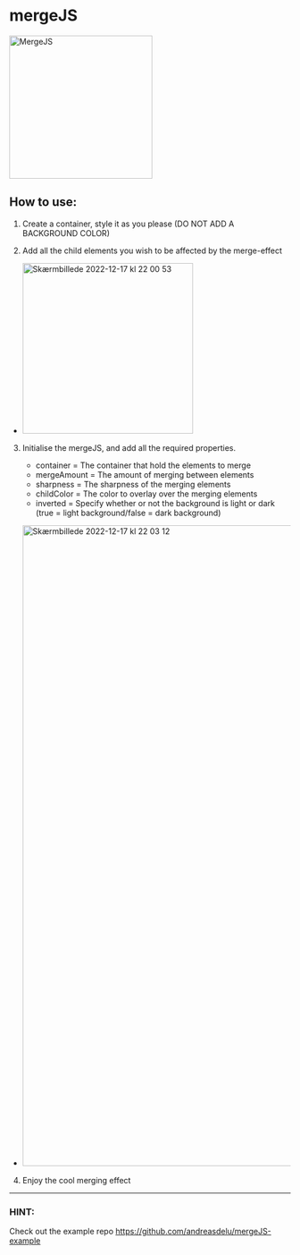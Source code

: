# mergeJS

<img width="256" alt="MergeJS" src="https://user-images.githubusercontent.com/90176103/208267918-ea23639f-cf7f-4ad4-ab49-e041c6ddbbbe.png">

## How to use:

1. Create a container, style it as you please (DO NOT ADD A BACKGROUND COLOR)

2. Add all the child elements you wish to be affected by the merge-effect

- <img width="305" alt="Skærmbillede 2022-12-17 kl  22 00 53" src="https://user-images.githubusercontent.com/90176103/208265849-d717dc4e-687f-4a8d-80c9-dc2fb0e091ab.png">

3. Initialise the mergeJS, and add all the required properties.

   - container = The container that hold the elements to merge
   - mergeAmount = The amount of merging between elements
   - sharpness = The sharpness of the merging elements
   - childColor = The color to overlay over the merging elements
   - inverted = Specify whether or not the background is light or dark (true = light background/false = dark background)

- <img width="1146" alt="Skærmbillede 2022-12-17 kl  22 03 12" src="https://user-images.githubusercontent.com/90176103/208265905-2574924c-1c91-4756-85bf-9d7ca738d996.png">

4. Enjoy the cool merging effect

---

### HINT:

Check out the example repo https://github.com/andreasdelu/mergeJS-example
